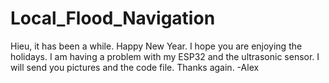 # Local_Flood_Navigation
Hieu, it has been a while. Happy New Year. I hope you are enjoying the holidays. I am having a problem with my ESP32 and the ultrasonic sensor. I will send you pictures and the code file.
Thanks again.
-Alex
